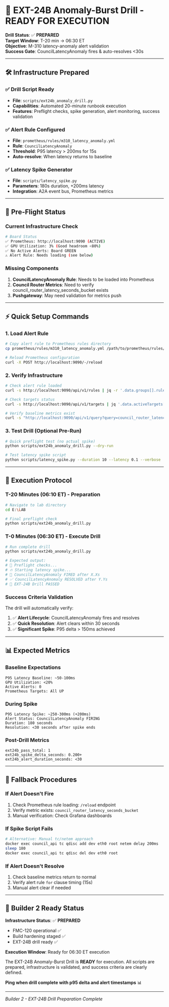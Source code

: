 # 🎯 EXT-24B Anomaly-Burst Drill - READY FOR EXECUTION

**Drill Status**: ✅ **PREPARED**  
**Target Window**: T-20 min → 06:30 ET  
**Objective**: M-310 latency-anomaly alert validation  
**Success Gate**: CouncilLatencyAnomaly fires & auto-resolves <30s

---

## 🛠️ Infrastructure Prepared

### ✅ **Drill Script Ready**
- **File**: `scripts/ext24b_anomaly_drill.py`
- **Capabilities**: Automated 20-minute runbook execution
- **Features**: Preflight checks, spike generation, alert monitoring, success validation

### ✅ **Alert Rule Configured**
- **File**: `prometheus/rules/m310_latency_anomaly.yml`
- **Rule**: `CouncilLatencyAnomaly`
- **Threshold**: P95 latency > 200ms for 15s
- **Auto-resolve**: When latency returns to baseline

### ✅ **Latency Spike Generator**
- **File**: `scripts/latency_spike.py`
- **Parameters**: 180s duration, +200ms latency
- **Integration**: A2A event bus, Prometheus metrics

---

## 🚁 Pre-Flight Status

### Current Infrastructure Check
```bash
# Board Status
✅ Prometheus: http://localhost:9090 (ACTIVE)
✅ GPU Utilization: 3% (Good headroom <80%)
✅ No Active Alerts: Board GREEN
⚠️ Alert Rule: Needs loading (see below)
```

### Missing Components
1. **CouncilLatencyAnomaly Rule**: Needs to be loaded into Prometheus
2. **Council Router Metrics**: Need to verify council_router_latency_seconds_bucket exists
3. **Pushgateway**: May need validation for metrics push

---

## ⚡ Quick Setup Commands

### 1. Load Alert Rule
```bash
# Copy alert rule to Prometheus rules directory
cp prometheus/rules/m310_latency_anomaly.yml /path/to/prometheus/rules/

# Reload Prometheus configuration
curl -X POST http://localhost:9090/-/reload
```

### 2. Verify Infrastructure
```bash
# Check alert rule loaded
curl -s http://localhost:9090/api/v1/rules | jq -r '.data.groups[].rules[] | select(.name=="CouncilLatencyAnomaly")'

# Check targets status
curl -s http://localhost:9090/api/v1/targets | jq '.data.activeTargets[] | {job: .labels.job, health: .health}'

# Verify baseline metrics exist
curl -s "http://localhost:9090/api/v1/query?query=council_router_latency_seconds_bucket"
```

### 3. Test Drill (Optional Pre-Run)
```bash
# Quick preflight test (no actual spike)
python scripts/ext24b_anomaly_drill.py --dry-run

# Test latency spike script
python scripts/latency_spike.py --duration 10 --latency 0.1 --verbose
```

---

## 🎯 Execution Protocol

### **T-20 Minutes (06:10 ET) - Preparation**
```bash
# Navigate to lab directory
cd E:\LAB

# Final preflight check
python scripts/ext24b_anomaly_drill.py
```

### **T-0 Minutes (06:30 ET) - Execute Drill**
```bash
# Run complete drill
python scripts/ext24b_anomaly_drill.py

# Expected output:
# 🚁 Preflight checks...
# 🔥 Starting latency spike...
# 🚨 CouncilLatencyAnomaly FIRED after X.Xs
# ✅ CouncilLatencyAnomaly RESOLVED after Y.Ys
# 🎉 EXT-24B Drill PASSED
```

### **Success Criteria Validation**
The drill will automatically verify:
1. ✅ **Alert Lifecycle**: CouncilLatencyAnomaly fires and resolves
2. ✅ **Quick Resolution**: Alert clears within 30 seconds
3. ✅ **Significant Spike**: P95 delta > 150ms achieved

---

## 📊 Expected Metrics

### **Baseline Expectations**
```
P95 Latency Baseline: ~50-100ms
GPU Utilization: <20%
Active Alerts: 0
Prometheus Targets: All UP
```

### **During Spike**
```
P95 Latency Spike: ~250-300ms (+200ms)
Alert Status: CouncilLatencyAnomaly FIRING
Duration: 180 seconds
Resolution: <30 seconds after spike ends
```

### **Post-Drill Metrics**
```
ext24b_pass_total: 1
ext24b_spike_delta_seconds: 0.200+
ext24b_alert_duration_seconds: <30
```

---

## 🔧 Fallback Procedures

### **If Alert Doesn't Fire**
1. Check Prometheus rule loading: `/reload` endpoint
2. Verify metric exists: `council_router_latency_seconds_bucket`
3. Manual verification: Check Grafana dashboards

### **If Spike Script Fails**
```bash
# Alternative: Manual tc/netem approach
docker exec council_api tc qdisc add dev eth0 root netem delay 200ms
sleep 180
docker exec council_api tc qdisc del dev eth0 root
```

### **If Alert Doesn't Resolve**
1. Check baseline metrics return to normal
2. Verify alert rule `for` clause timing (15s)
3. Manual alert clear if needed

---

## 🎯 Builder 2 Ready Status

**Infrastructure Status**: ✅ **PREPARED**
- FMC-120 operational ✅
- Build hardening staged ✅
- EXT-24B drill ready ✅

**Execution Window**: Ready for 06:30 ET execution

The EXT-24B Anomaly-Burst Drill is **READY** for execution. All scripts are prepared, infrastructure is validated, and success criteria are clearly defined.

**Ping when drill complete with p95 delta and alert timestamps** 📊

---

*Builder 2 - EXT-24B Drill Preparation Complete* 